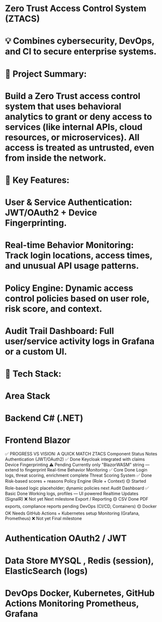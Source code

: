 # Zero Trust Access Control System (ZTACS)

# 💡 Combines cybersecurity, DevOps, and CI to secure enterprise systems.

# 

# 🚀 Project Summary:

# Build a Zero Trust access control system that uses behavioral analytics to grant or deny access to services (like internal APIs, cloud resources, or microservices). All access is treated as untrusted, even from inside the network.

# 

# 🧱 Key Features:

# User \& Service Authentication: JWT/OAuth2 + Device Fingerprinting.

# 

# Real-time Behavior Monitoring: Track login locations, access times, and unusual API usage patterns.

# 

# Policy Engine: Dynamic access control policies based on user role, risk score, and context.

# 

# Audit Trail Dashboard: Full user/service activity logs in Grafana or a custom UI.

# 

# 🔧 Tech Stack:

# Area	Stack

# Backend	C# (.NET)

# Frontend	Blazor



✅ PROGRESS VS VISION: A QUICK MATCH
ZTACS Component	Status	Notes
Authentication (JWT/OAuth2)	✅ Done	Keycloak integrated with claims
Device Fingerprinting	⚠️ Pending	Currently only "BlazorWASM" string — extend to fingerprint
Real-time Behavior Monitoring	✅ Core Done	Login logs, threat scoring, enrichment complete
Threat Scoring System	✅ Done	Risk-based scores + reasons
Policy Engine (Role + Context)	🟡 Started	Role-based logic placeholder; dynamic policies next
Audit Dashboard	✅ Basic Done	Working logs, profiles — UI powered
Realtime Updates (SignalR)	❌ Not yet	Next milestone
Export / Reporting	🟡 CSV Done	PDF exports, compliance reports pending
DevOps (CI/CD, Containers)	🟡 Docker OK	Needs GitHub Actions + Kubernetes setup
Monitoring (Grafana, Prometheus)	❌ Not yet	Final milestone

# Authentication	OAuth2 / JWT

# Data Store	MYSQL , Redis (session), ElasticSearch (logs)

# DevOps	Docker, Kubernetes, GitHub Actions Monitoring Prometheus, Grafana

